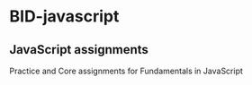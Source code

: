 # BID-javascript

## JavaScript assignments 

Practice and Core assignments for Fundamentals in JavaScript

